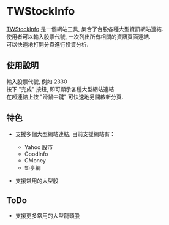 TWStockInfo
===========

[TWStockInfo](https://shengyu7697.github.io/TWStockInfo/) 是一個網站工具, 集合了台股各種大型資訊網站連結.  
使用者可以輸入股票代號, 一次列出所有相關的資訊頁面連結.  
可以快速地打開分頁進行投資分析.  

## 使用說明
輸入股票代號, 例如 2330  
按下 "完成" 按鈕, 即可顯示各種大型網站連結.  
在超連結上按 "滑鼠中鍵" 可快速地另開啟新分頁.  

## 特色
* 支援多個大型網站連結, 目前支援網站有：
    + Yahoo 股市
    + GoodInfo
    + CMoney
    + 鉅亨網
  
* 支援常用的大型股

## ToDo
* 支援更多常用的大型龍頭股
